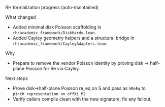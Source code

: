RH formalization progress (auto-maintained)

What changed
- Added minimal disk Poisson scaffolding in `rh/academic_framework/DiskHardy.lean`.
- Added Cayley geometry helpers and a structural bridge in `rh/academic_framework/CayleyAdapters.lean`.

Why
- Prepare to remove the vendor Poisson identity by proving disk → half-plane Poisson for Re via Cayley.

Next steps
- Prove disk→half-plane Poisson re_eq on S and pass as `hReEq` to `pinch_representation_on_offXi_M2`.
- Verify callers compile clean with the new signature; fix any fallout.

